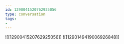 ```yaml
---
id: 1290041520762925056
type: conversation
tags:
- 
---
```

![[1290041520762925056]]
![[1290149419006926848]]

